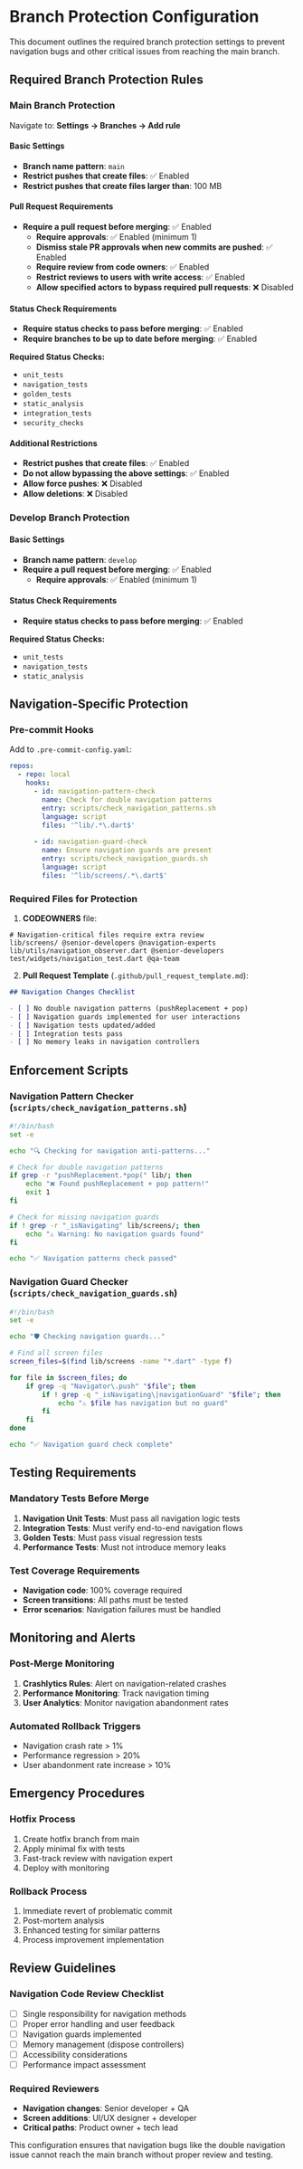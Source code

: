 # Branch Protection Configuration

This document outlines the required branch protection settings to prevent navigation bugs and other critical issues from reaching the main branch.

## Required Branch Protection Rules

### Main Branch Protection

Navigate to: **Settings → Branches → Add rule**

#### Basic Settings
- **Branch name pattern**: `main`
- **Restrict pushes that create files**: ✅ Enabled
- **Restrict pushes that create files larger than**: 100 MB

#### Pull Request Requirements
- **Require a pull request before merging**: ✅ Enabled
  - **Require approvals**: ✅ Enabled (minimum 1)
  - **Dismiss stale PR approvals when new commits are pushed**: ✅ Enabled
  - **Require review from code owners**: ✅ Enabled
  - **Restrict reviews to users with write access**: ✅ Enabled
  - **Allow specified actors to bypass required pull requests**: ❌ Disabled

#### Status Check Requirements
- **Require status checks to pass before merging**: ✅ Enabled
- **Require branches to be up to date before merging**: ✅ Enabled

**Required Status Checks:**
- `unit_tests`
- `navigation_tests` 
- `golden_tests`
- `static_analysis`
- `integration_tests`
- `security_checks`

#### Additional Restrictions
- **Restrict pushes that create files**: ✅ Enabled
- **Do not allow bypassing the above settings**: ✅ Enabled
- **Allow force pushes**: ❌ Disabled
- **Allow deletions**: ❌ Disabled

### Develop Branch Protection

#### Basic Settings
- **Branch name pattern**: `develop`
- **Require a pull request before merging**: ✅ Enabled
  - **Require approvals**: ✅ Enabled (minimum 1)

#### Status Check Requirements
- **Require status checks to pass before merging**: ✅ Enabled

**Required Status Checks:**
- `unit_tests`
- `navigation_tests`
- `static_analysis`

## Navigation-Specific Protection

### Pre-commit Hooks

Add to `.pre-commit-config.yaml`:

```yaml
repos:
  - repo: local
    hooks:
      - id: navigation-pattern-check
        name: Check for double navigation patterns
        entry: scripts/check_navigation_patterns.sh
        language: script
        files: '^lib/.*\.dart$'
        
      - id: navigation-guard-check
        name: Ensure navigation guards are present
        entry: scripts/check_navigation_guards.sh
        language: script
        files: '^lib/screens/.*\.dart$'
```

### Required Files for Protection

1. **CODEOWNERS** file:
```
# Navigation-critical files require extra review
lib/screens/ @senior-developers @navigation-experts
lib/utils/navigation_observer.dart @senior-developers
test/widgets/navigation_test.dart @qa-team
```

2. **Pull Request Template** (`.github/pull_request_template.md`):
```markdown
## Navigation Changes Checklist

- [ ] No double navigation patterns (pushReplacement + pop)
- [ ] Navigation guards implemented for user interactions
- [ ] Navigation tests updated/added
- [ ] Integration tests pass
- [ ] No memory leaks in navigation controllers
```

## Enforcement Scripts

### Navigation Pattern Checker (`scripts/check_navigation_patterns.sh`)

```bash
#!/bin/bash
set -e

echo "🔍 Checking for navigation anti-patterns..."

# Check for double navigation patterns
if grep -r "pushReplacement.*pop(" lib/; then
    echo "❌ Found pushReplacement + pop pattern!"
    exit 1
fi

# Check for missing navigation guards
if ! grep -r "_isNavigating" lib/screens/; then
    echo "⚠️ Warning: No navigation guards found"
fi

echo "✅ Navigation patterns check passed"
```

### Navigation Guard Checker (`scripts/check_navigation_guards.sh`)

```bash
#!/bin/bash
set -e

echo "🛡️ Checking navigation guards..."

# Find all screen files
screen_files=$(find lib/screens -name "*.dart" -type f)

for file in $screen_files; do
    if grep -q "Navigator\.push" "$file"; then
        if ! grep -q "_isNavigating\|navigationGuard" "$file"; then
            echo "⚠️ $file has navigation but no guard"
        fi
    fi
done

echo "✅ Navigation guard check complete"
```

## Testing Requirements

### Mandatory Tests Before Merge

1. **Navigation Unit Tests**: Must pass all navigation logic tests
2. **Integration Tests**: Must verify end-to-end navigation flows
3. **Golden Tests**: Must pass visual regression tests
4. **Performance Tests**: Must not introduce memory leaks

### Test Coverage Requirements

- **Navigation code**: 100% coverage required
- **Screen transitions**: All paths must be tested
- **Error scenarios**: Navigation failures must be handled

## Monitoring and Alerts

### Post-Merge Monitoring

1. **Crashlytics Rules**: Alert on navigation-related crashes
2. **Performance Monitoring**: Track navigation timing
3. **User Analytics**: Monitor navigation abandonment rates

### Automated Rollback Triggers

- Navigation crash rate > 1%
- Performance regression > 20%
- User abandonment rate increase > 10%

## Emergency Procedures

### Hotfix Process

1. Create hotfix branch from main
2. Apply minimal fix with tests
3. Fast-track review with navigation expert
4. Deploy with monitoring

### Rollback Process

1. Immediate revert of problematic commit
2. Post-mortem analysis
3. Enhanced testing for similar patterns
4. Process improvement implementation

## Review Guidelines

### Navigation Code Review Checklist

- [ ] Single responsibility for navigation methods
- [ ] Proper error handling and user feedback
- [ ] Navigation guards implemented
- [ ] Memory management (dispose controllers)
- [ ] Accessibility considerations
- [ ] Performance impact assessment

### Required Reviewers

- **Navigation changes**: Senior developer + QA
- **Screen additions**: UI/UX designer + developer
- **Critical paths**: Product owner + tech lead

This configuration ensures that navigation bugs like the double navigation issue cannot reach the main branch without proper review and testing. 